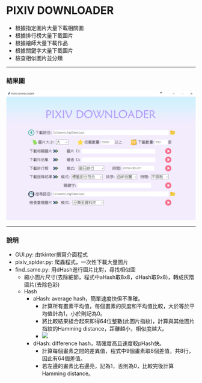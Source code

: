 # PIXIV DOWNLOADER

* 根據指定圖片大量下載相關圖
* 根據排行榜大量下載圖片
* 根據繪師大量下載作品
* 根據關鍵字大量下載圖片
* 檢查相似圖片並分類

---

### 結果圖

![結果圖](https://github.com/sherry110534/pixiv_downloader/blob/master/picture.png)

----

### 說明

* GUI.py: 由tkinter撰寫介面程式
* pixiv_spider.py: 爬蟲程式，一次性下載大量圖片
* find_same.py: 用dHash進行圖片比對，尋找相似圖
  * 縮小圖片尺寸(去除細節，程式中aHash取8x8，dHash取9x8)，轉成灰階圖片(去除色彩)
  * Hash
    * aHash: average hash，簡單速度快但不準確。
      * 計算所有畫素平均值，每個畫素的灰度和平均值比較，大於等於平均值計為1，小於則記為0。
      * 將比較結果組合起來即得64位整數(此圖片指紋)，計算與其他圖片指紋的Hamming distance，距離越小，相似度越大。
      * ![](https://i.imgur.com/XJjIX95.png)
    * dHash: difference hash，精確度高且速度較pHash快。
      * 計算每個畫素之間的差異值，程式中9個畫素取8個差值，共8行，因此有64個差值。
      * 若左邊的畫素比右邊亮，記為1，否則為0，比較完後計算Hamming distance。